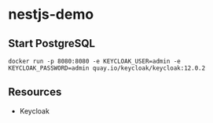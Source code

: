 # nestjs-demo

## Start PostgreSQL

```
docker run -p 8080:8080 -e KEYCLOAK_USER=admin -e KEYCLOAK_PASSWORD=admin quay.io/keycloak/keycloak:12.0.2
```

## Resources

- Keycloak
